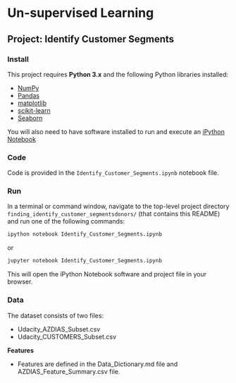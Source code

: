 # Un-supervised Learning
## Project: Identify Customer Segments

### Install

This project requires **Python 3.x** and the following Python libraries installed:

- [NumPy](http://www.numpy.org/)
- [Pandas](http://pandas.pydata.org)
- [matplotlib](http://matplotlib.org/)
- [scikit-learn](http://scikit-learn.org/stable/)
- [Seaborn](https://seaborn.pydata.org/)

You will also need to have software installed to run and execute an [iPython Notebook](http://ipython.org/notebook.html)

### Code

Code is provided in the `Identify_Customer_Segments.ipynb` notebook file.

### Run

In a terminal or command window, navigate to the top-level project directory `finding_identify_customer_segmentsdonors/` (that contains this README) and run one of the following commands:

```bash
ipython notebook Identify_Customer_Segments.ipynb
```  
or
```bash
jupyter notebook Identify_Customer_Segments.ipynb
```

This will open the iPython Notebook software and project file in your browser.

### Data

The dataset consists of two files:
  - Udacity_AZDIAS_Subset.csv
  - Udacity_CUSTOMERS_Subset.csv

**Features**
- Features are defined in the Data_Dictionary.md file and AZDIAS_Feature_Summary.csv file.
